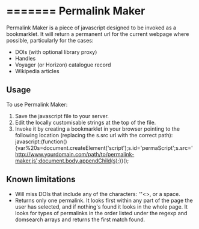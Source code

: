 =======
Permalink Maker
======
Permalink Maker is a piece of javascript designed to be invoked as a bookmarklet. It will return a permanent url for the current webpage where possible, particularly for the cases:
* DOIs (with optional library proxy)
* Handles
* Voyager (or Horizon) catalogue record
* Wikipedia articles

 
Usage
---------------------
To use Permalink Maker:
1. Save the javascript file to your server.
2. Edit the locally customisable strings at the top of the file.
3. Invoke it by creating a bookmarklet in your browser pointing to the following location (replacing the s.src url with the correct path):
	javascript:(function(){var%20s=document.createElement('script');s.id='permaScript';s.src='http://www.yourdomain.com/path/to/permalink-maker.js';document.body.appendChild(s);})();


Known limitations
---------------------
* Will miss DOIs that include any of the characters: '"<>, or a space.
* Returns only one permalink. It looks first within any part of the page the user has selected, and if nothing's found it looks in the whole page. It looks for types of permalinks in the order listed under the regexp and domsearch arrays and returns the first match found.